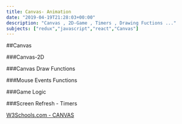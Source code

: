 ```yaml
---
title: Canvas- Animation
date: "2019-04-19T21:28:03+00:00"
description: "Canvas , 2D-Game , Timers , Drawing Fuctions ..."
subjects: ["redux","javascript","react","Canvas"]
---
```



##Canvas 

###Canvas-2D

###Canvas Draw Functions

###Mouse Events Functions


###Game Logic


###Screen Refresh - Timers 





<p><a href="https://www.w3schools.com/html/html5_canvas.asp" >W3Schools.com - CANVAS</a></p>



